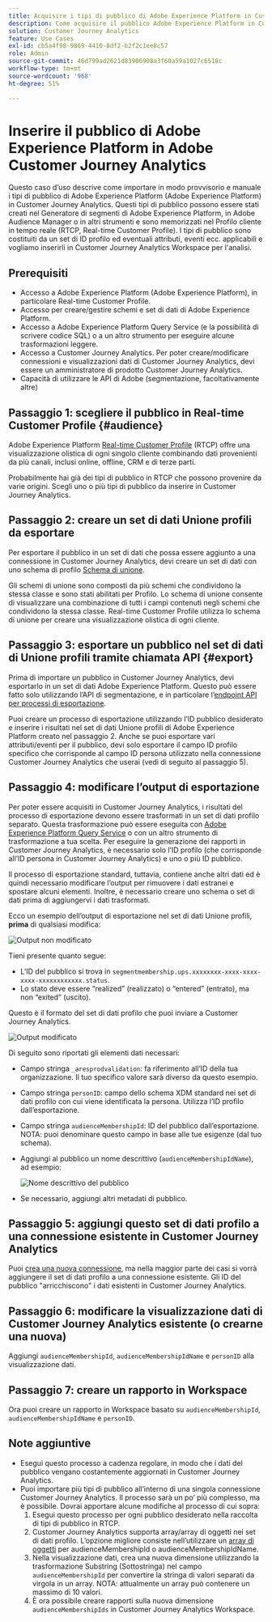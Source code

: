 ```yaml
---
title: Acquisire i tipi di pubblico di Adobe Experience Platform in Customer Journey Analytics
description: Come acquisire il pubblico Adobe Experience Platform in Customer Journey Analytics per ulteriori analisi.
solution: Customer Journey Analytics
feature: Use Cases
exl-id: cb5a4f98-9869-4410-8df2-b2f2c1ee8c57
role: Admin
source-git-commit: 46d799ad2621d83906908a3f60a59a1027c6518c
workflow-type: tm+mt
source-wordcount: '968'
ht-degree: 51%

---
```


# Inserire il pubblico di Adobe Experience Platform in Adobe Customer Journey Analytics

Questo caso d’uso descrive come importare in modo provvisorio e manuale i tipi di pubblico di Adobe Experience Platform (Adobe Experience Platform) in Customer Journey Analytics. Questi tipi di pubblico possono essere stati creati nel Generatore di segmenti di Adobe Experience Platform, in Adobe Audience Manager o in altri strumenti e sono memorizzati nel Profilo cliente in tempo reale (RTCP, Real-time Customer Profile). I tipi di pubblico sono costituiti da un set di ID profilo ed eventuali attributi, eventi ecc. applicabili e vogliamo inserirli in Customer Journey Analytics Workspace per l&#39;analisi.

## Prerequisiti

* Accesso a Adobe Experience Platform (Adobe Experience Platform), in particolare Real-time Customer Profile.
* Accesso per creare/gestire schemi e set di dati di Adobe Experience Platform.
* Accesso a Adobe Experience Platform Query Service (e la possibilità di scrivere codice SQL) o a un altro strumento per eseguire alcune trasformazioni leggere.
* Accesso a Customer Journey Analytics. Per poter creare/modificare connessioni e visualizzazioni dati di Customer Journey Analytics, devi essere un amministratore di prodotto Customer Journey Analytics.
* Capacità di utilizzare le API di Adobe (segmentazione, facoltativamente altre)

## Passaggio 1: scegliere il pubblico in Real-time Customer Profile {#audience}

Adobe Experience Platform [Real-time Customer Profile](https://experienceleague.adobe.com/docs/experience-platform/profile/home.html?lang=it) (RTCP) offre una visualizzazione olistica di ogni singolo cliente combinando dati provenienti da più canali, inclusi online, offline, CRM e di terze parti.

Probabilmente hai già dei tipi di pubblico in RTCP che possono provenire da varie origini. Scegli uno o più tipi di pubblico da inserire in Customer Journey Analytics.

## Passaggio 2: creare un set di dati Unione profili da esportare

Per esportare il pubblico in un set di dati che possa essere aggiunto a una connessione in Customer Journey Analytics, devi creare un set di dati con uno schema di profilo [Schema di unione](https://experienceleague.adobe.com/docs/experience-platform/profile/union-schemas/union-schema.html?lang=it#understanding-union-schemas).

Gli schemi di unione sono composti da più schemi che condividono la stessa classe e sono stati abilitati per Profilo. Lo schema di unione consente di visualizzare una combinazione di tutti i campi contenuti negli schemi che condividono la stessa classe. Real-time Customer Profile utilizza lo schema di unione per creare una visualizzazione olistica di ogni cliente.

## Passaggio 3: esportare un pubblico nel set di dati di Unione profili tramite chiamata API {#export}

Prima di importare un pubblico in Customer Journey Analytics, devi esportarlo in un set di dati Adobe Experience Platform. Questo può essere fatto solo utilizzando l’API di segmentazione, e in particolare l’[endpoint API per processi di esportazione](https://experienceleague.adobe.com/docs/experience-platform/segmentation/api/export-jobs.html?lang=it).

Puoi creare un processo di esportazione utilizzando l’ID pubblico desiderato e inserire i risultati nel set di dati Unione profili di Adobe Experience Platform creato nel passaggio 2. Anche se puoi esportare vari attributi/eventi per il pubblico, devi solo esportare il campo ID profilo specifico che corrisponde al campo ID persona utilizzato nella connessione Customer Journey Analytics che userai (vedi di seguito al passaggio 5).

## Passaggio 4: modificare l’output di esportazione

Per poter essere acquisiti in Customer Journey Analytics, i risultati del processo di esportazione devono essere trasformati in un set di dati profilo separato.  Questa trasformazione può essere eseguita con [Adobe Experience Platform Query Service](https://experienceleague.adobe.com/docs/experience-platform/query/home.html?lang=it) o con un altro strumento di trasformazione a tua scelta. Per eseguire la generazione dei rapporti in Customer Journey Analytics, è necessario solo l’ID profilo (che corrisponde all’ID persona in Customer Journey Analytics) e uno o più ID pubblico.

Il processo di esportazione standard, tuttavia, contiene anche altri dati ed è quindi necessario modificare l’output per rimuovere i dati estranei e spostare alcuni elementi. Inoltre, è necessario creare uno schema o set di dati prima di aggiungervi i dati trasformati.

Ecco un esempio dell’output di esportazione nel set di dati Unione profili, **prima** di qualsiasi modifica:

![Output non modificato](../assets/export-unedited.png)

Tieni presente quanto segue:

* L’ID del pubblico si trova in `segmentmembership.ups.xxxxxxxx-xxxx-xxxx-xxxx-xxxxxxxxxxxx.status`.
* Lo stato deve essere “realized” (realizzato) o “entered” (entrato), ma non “exited” (uscito).

Questo è il formato del set di dati profilo che puoi inviare a Customer Journey Analytics.

![Output modificato](../assets/export-edited.png)

Di seguito sono riportati gli elementi dati necessari:

* Campo stringa `_aresprodvalidation`: fa riferimento all’ID della tua organizzazione. Il tuo specifico valore sarà diverso da questo esempio.
* Campo stringa `personID`: campo dello schema XDM standard nei set di dati profilo con cui viene identificata la persona. Utilizza l’ID profilo dall’esportazione.
* Campo stringa `audienceMembershipId`: ID del pubblico dall’esportazione. NOTA: puoi denominare questo campo in base alle tue esigenze (dal tuo schema).
* Aggiungi al pubblico un nome descrittivo (`audienceMembershipIdName`), ad esempio:

  ![Nome descrittivo del pubblico](../assets/audience-name.png)

* Se necessario, aggiungi altri metadati di pubblico.

## Passaggio 5: aggiungi questo set di dati profilo a una connessione esistente in Customer Journey Analytics

Puoi [crea una nuova connessione](/help/connections/create-connection.md), ma nella maggior parte dei casi si vorrà aggiungere il set di dati profilo a una connessione esistente. Gli ID del pubblico &quot;arricchiscono&quot; i dati esistenti in Customer Journey Analytics.

## Passaggio 6: modificare la visualizzazione dati di Customer Journey Analytics esistente (o crearne una nuova)

Aggiungi `audienceMembershipId`, `audienceMembershipIdName` e `personID` alla visualizzazione dati.

## Passaggio 7: creare un rapporto in Workspace

Ora puoi creare un rapporto in Workspace basato su `audienceMembershipId`, `audienceMembershipIdName` e `personID`.

## Note aggiuntive

* Esegui questo processo a cadenza regolare, in modo che i dati del pubblico vengano costantemente aggiornati in Customer Journey Analytics.
* Puoi importare più tipi di pubblico all’interno di una singola connessione Customer Journey Analytics. Il processo sarà un po’ più complesso, ma è possibile. Dovrai apportare alcune modifiche al processo di cui sopra:
   1. Esegui questo processo per ogni pubblico desiderato nella raccolta di tipi di pubblico in RTCP.
   1. Customer Journey Analytics supporta array/array di oggetti nei set di dati profilo. L’opzione migliore consiste nell’utilizzare un [array di oggetti](https://experienceleague.adobe.com/docs/analytics-platform/using/cja-usecases/complex-data/object-arrays.html?lang=it) per audienceMembershipId o audienceMembershipIdName.
   1. Nella visualizzazione dati, crea una nuova dimensione utilizzando la trasformazione Substring (Sottostringa) nel campo `audienceMembershipId` per convertire la stringa di valori separati da virgola in un array. NOTA: attualmente un array può contenere un massimo di 10 valori.
   1. È ora possibile creare rapporti sulla nuova dimensione `audienceMembershipIds` in Customer Journey Analytics Workspace.
